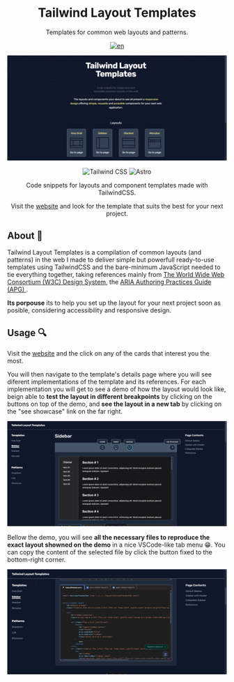 <div align="center">

# Tailwind Layout Templates

Templates for common web layouts and patterns.

[![en](https://img.shields.io/badge/lang-en-red.svg)](./README.md)

![web](./lib/imgs/web.png)

![Tailwind
CSS](https://img.shields.io/badge/Tailwind%20CSS-3.4.3-blue?style=for-the-badge&logo=tailwind-css)
![Astro](https://img.shields.io/badge/Astro-4.5.12-orange?style=for-the-badge&logo=astro)

Code snippets for layouts and component templates made with TailwindCSS.

Visit the [website](https://tailwind-layout-templates.vercel.app) and look for the template that suits the best for your next project.

</div>

## About 📖

Tailwind Layout Templates is a compilation of common layouts (and patterns) in the web I made to deliver simple but powerfull ready-to-use templates using TailwindCSS and the bare-minimum JavaScript needed to tie everything together, taking references mainly from [The World Wide Web Consortium (W3C) Design System](https://www.w3.org/WAI/ARIA/apg/patterns/), the [ARIA Authoring Practices Guide (APG)
](https://www.w3.org/WAI/ARIA/apg/patterns/).

**Its porpouse** its to help you set up the layout for your next project soon as posible, considering accessibility and responsive design.

## Usage 🔍

Visit the [website](https://tailwind-layout-templates.vercel.app) and the click on any of the cards that interest you the most.

You will then navigate to the template's details page where you will see diferent implementations of the template and its references. For each implementation you will get to see a demo of how the layout would look like, beign able to **test the layout in different breakpoints** by clicking on the buttons on top of the demo, and **see the layout in a new tab** by clicking on the "see showcase" link on the far right.

![web](./lib/imgs/template-example-preview.png)

Bellow the demo, you will see **all the necessary files to reproduce the exact layout showned on the demo** in a nice VSCode-like tab menu 😁. You can copy the content of the selected file by click the button fixed to the bottom-right corner.

![web](./lib/imgs/example-files-preview.png)
